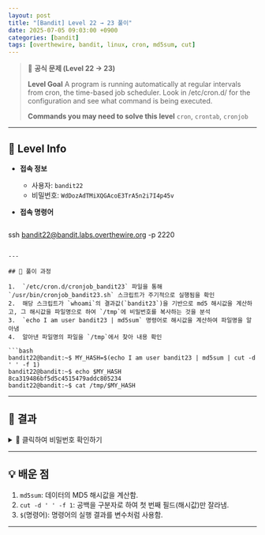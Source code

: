 ```yaml
---
layout: post
title: "[Bandit] Level 22 → 23 풀이"
date: 2025-07-05 09:03:00 +0900
categories: [bandit]
tags: [overthewire, bandit, linux, cron, md5sum, cut]
---
```


> 📝 **공식 문제 (Level 22 → 23)**
>
> **Level Goal**
> A program is running automatically at regular intervals from cron, the time-based job scheduler. Look in /etc/cron.d/ for the configuration and see what command is being executed.
>
> **Commands you may need to solve this level**
> `cron`, `crontab`, `cronjob`

---

## 🔐 Level Info

- **접속 정보**
  - 사용자: `bandit22`
  - 비밀번호: `WdDozAdTMiXQGAcoE3TrA5n2i7I4p45v`
  
- **접속 명령어**

  ```bash
ssh bandit22@bandit.labs.overthewire.org -p 2220
  ```

---

## 🧪 풀이 과정

1.  `/etc/cron.d/cronjob_bandit23` 파일을 통해 `/usr/bin/cronjob_bandit23.sh` 스크립트가 주기적으로 실행됨을 확인
2.  해당 스크립트가 `whoami`의 결과값(`bandit23`)을 기반으로 md5 해시값을 계산하고, 그 해시값을 파일명으로 하여 `/tmp`에 비밀번호를 복사하는 것을 분석
3.  `echo I am user bandit23 | md5sum` 명령어로 해시값을 계산하여 파일명을 알아냄
4.  알아낸 파일명의 파일을 `/tmp`에서 찾아 내용 확인

```bash
bandit22@bandit:~$ MY_HASH=$(echo I am user bandit23 | md5sum | cut -d ' ' -f 1)
bandit22@bandit:~$ echo $MY_HASH
8ca319486bf5d5c4515479addc805234
bandit22@bandit:~$ cat /tmp/$MY_HASH
```

---

## 🎯 결과

<details markdown="1">
<summary>👀 클릭하여 비밀번호 확인하기</summary>

```bash
YkH2SGAfH11sQ17GvD2sXnoP9i4vGg02
```

</details>

---

## 💡 배운 점

1. `md5sum`: 데이터의 MD5 해시값을 계산함.
2. `cut -d ' ' -f 1`: 공백을 구분자로 하여 첫 번째 필드(해시값)만 잘라냄.
3. `$`(명령어): 명령어의 실행 결과를 변수처럼 사용함.

<hr class="short-rule">